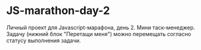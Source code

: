# JS-marathon-day-2
Личный проект для Javascript-марафона, день 2. Мини таск-менеджер. Задачу (нижний блок "Перетащи меня") можно перемещать согласно статусу выполнения задачи. 
